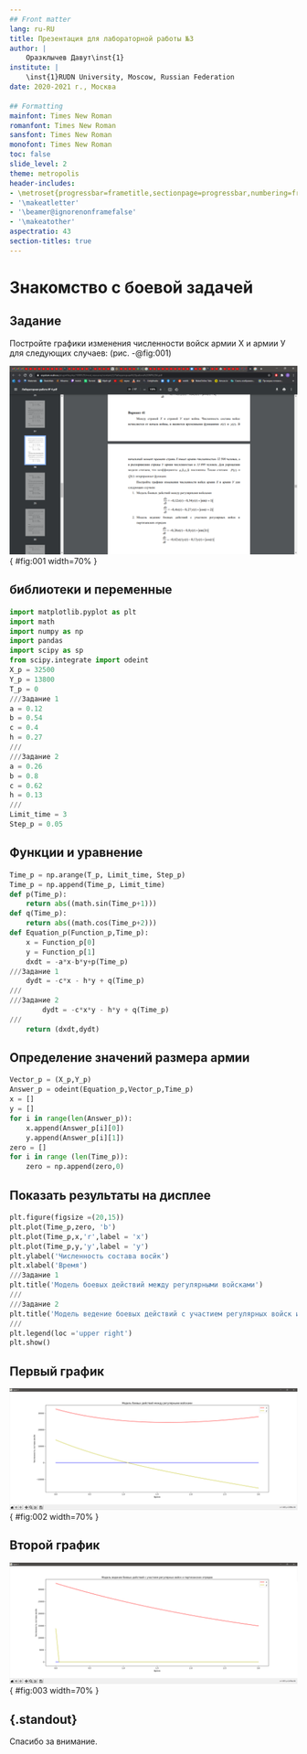 ```yaml
---
## Front matter
lang: ru-RU
title: Презентация для лабораторной работы №3
author: |
	Оразклычев Давут\inst{1}
institute: |
	\inst{1}RUDN University, Moscow, Russian Federation
date: 2020-2021 г., Москва

## Formatting
mainfont: Times New Roman
romanfont: Times New Roman
sansfont: Times New Roman
monofont: Times New Roman
toc: false
slide_level: 2
theme: metropolis
header-includes:
- \metroset{progressbar=frametitle,sectionpage=progressbar,numbering=fraction}
- '\makeatletter'
- '\beamer@ignorenonframefalse'
- '\makeatother'
aspectratio: 43
section-titles: true
---
```


# Знакомство с боевой задачей

## Задание

Постройте графики изменения численности войск армии Х и армии У для следующих случаев: (рис. -@fig:001)

![Задание](image/1.png){ #fig:001 width=70% }



##  библиотеки и переменные

```Python
import matplotlib.pyplot as plt
import math
import numpy as np
import pandas
import scipy as sp
from scipy.integrate import odeint 
X_p = 32500
Y_p = 13800
T_p = 0
///Задание 1
a = 0.12
b = 0.54
c = 0.4
h = 0.27
///
///Задание 2
a = 0.26
b = 0.8
c = 0.62
h = 0.13
///
Limit_time = 3
Step_p = 0.05
```

## Функции и уравнение
```Python
Time_p = np.arange(T_p, Limit_time, Step_p)
Time_p = np.append(Time_p, Limit_time)
def p(Time_p):
    return abs((math.sin(Time_p+1)))
def q(Time_p):
    return abs((math.cos(Time_p+2)))
def Equation_p(Function_p,Time_p):
    x = Function_p[0]
    y = Function_p[1]
    dxdt = -a*x-b*y+p(Time_p)
///Задание 1
    dydt = -c*x - h*y + q(Time_p)
///
///Задание 2
        dydt = -c*x*y - h*y + q(Time_p)
///
    return (dxdt,dydt)
```
## Определение значений размера армии

```Python
Vector_p = (X_p,Y_p)
Answer_p = odeint(Equation_p,Vector_p,Time_p)
x = []
y = []
for i in range(len(Answer_p)):
    x.append(Answer_p[i][0])
    y.append(Answer_p[i][1])
zero = []
for i in range (len(Time_p)):
    zero = np.append(zero,0)
```

## Показать результаты на дисплее
```Python
plt.figure(figsize =(20,15))
plt.plot(Time_p,zero, 'b')
plt.plot(Time_p,x,'r',label = 'x')
plt.plot(Time_p,y,'y',label = 'y')
plt.ylabel('Численность состава восйк')
plt.xlabel('Время')
///Задание 1
plt.title('Модель боевых действий между регулярными войсками')
///
///Задание 2
plt.title('Модель ведение боевых действий с участием регулярных войск и партизанских отрядов')
///
plt.legend(loc ='upper right')
plt.show()
```
## Первый график 

![Модель боевых действий между регулярными войсками](image/2.png){ #fig:002 width=70% }

## Второй график 

![Модель ведение боевых действий с участием регулярных войск и партизанских отрядов](image/3.png){ #fig:003 width=70% }


## {.standout}

Спасибо за внимание.
